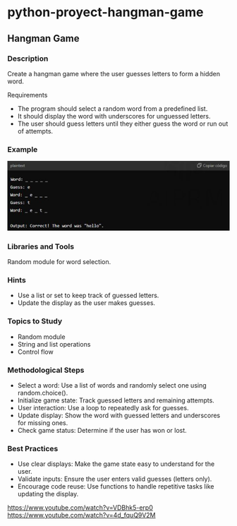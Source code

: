 # python-proyect-hangman-game

## Hangman Game

### Description

Create a hangman game where the user guesses letters to form a hidden word.

Requirements
- The program should select a random word from a predefined list.
- It should display the word with underscores for unguessed letters.
- The user should guess letters until they either guess the word or run out of attempts.

### Example

![Example](./rsc/Captura.JPG)

### Libraries and Tools

Random module for word selection.

### Hints

- Use a list or set to keep track of guessed letters.
- Update the display as the user makes guesses.

### Topics to Study

- Random module
- String and list operations
- Control flow

### Methodological Steps
- Select a word: Use a list of words and randomly select one using random.choice().
- Initialize game state: Track guessed letters and remaining attempts.
- User interaction: Use a loop to repeatedly ask for guesses.
- Update display: Show the word with guessed letters and underscores for missing ones.
- Check game status: Determine if the user has won or lost.

### Best Practices

- Use clear displays: Make the game state easy to understand for the user.
- Validate inputs: Ensure the user enters valid guesses (letters only).
- Encourage code reuse: Use functions to handle repetitive tasks like updating the display.


https://www.youtube.com/watch?v=VDBhk5-erp0
https://www.youtube.com/watch?v=4d_fquQ9V2M